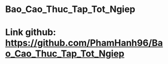 # Bao_Cao_Thuc_Tap_Tot_Ngiep
# Link github: https://github.com/PhamHanh96/Bao_Cao_Thuc_Tap_Tot_Ngiep
